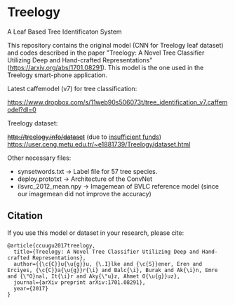 # Treelogy
A Leaf Based Tree Identificaton System

This repository contains the original model (CNN for Treelogy leaf dataset) and codes described in the paper "Treelogy: A Novel Tree Classifier Utilizing Deep and Hand-crafted Representations" (https://arxiv.org/abs/1701.08291). This model is the one used in the Treelogy smart-phone application.

Latest caffemodel (v7) for tree classification:

https://www.dropbox.com/s/11web90s506073t/tree_identification_v7.caffemodel?dl=0

Treelogy dataset:

~~http://treelogy.info/dataset~~ (due to [insufficient funds](https://www.youtube.com/watch?v=fEzHttCKR8s))
https://user.ceng.metu.edu.tr/~e1881739/Treelogy/dataset.html

Other necessary files:
  - synsetwords.txt -> Label file for 57 tree species.
  - deploy.prototxt -> Architecture of the ConvNet
  - ilsvrc_2012_mean.npy -> Imagemean of BVLC reference model (since our imagemean did not improve the accuracy)
 
## Citation

If you use this model or dataset in your research, please cite:

```
@article{ccuugu2017treelogy,
  title={Treelogy: A Novel Tree Classifier Utilizing Deep and Hand-crafted Representations},
  author={{\c{C}}u{\u{g}}u, {\.I}lke and {\c{S}}ener, Eren and Erciyes, {\c{C}}a{\u{g}}r{\i} and Balc{\i}, Burak and Ak{\i}n, Emre and {\"O}nal, It{\i}r and Aky{\"u}z, Ahmet O{\u{g}}uz},
  journal={arXiv preprint arXiv:1701.08291},
  year={2017}
}
```
